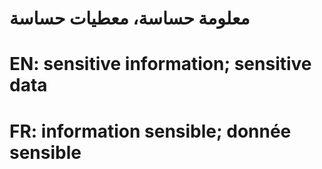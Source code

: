 # معلومة حساسة، معطيات حساسة

# EN: sensitive information; sensitive data

# FR: information sensible; donnée sensible
